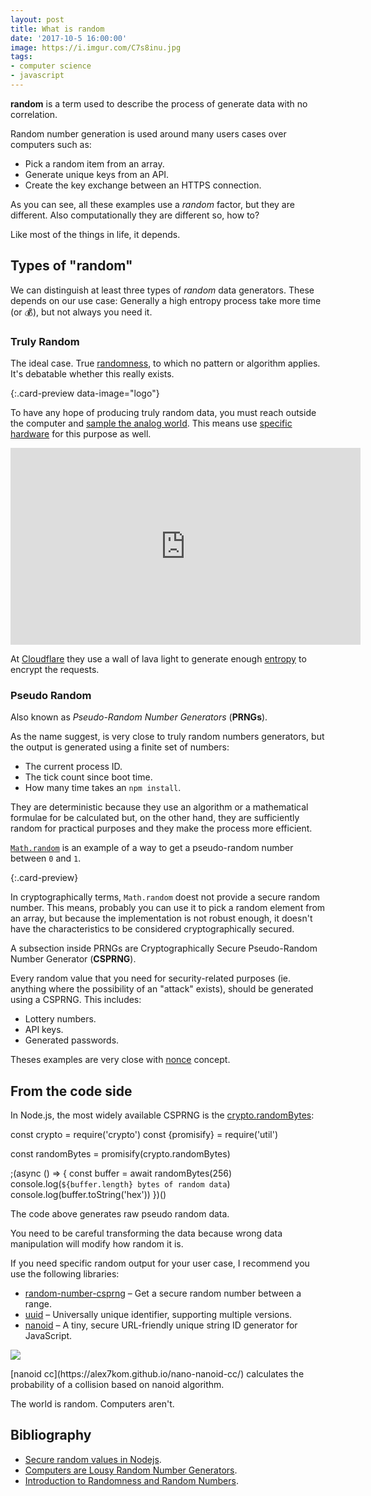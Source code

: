 ```yaml
---
layout: post
title: What is random
date: '2017-10-5 16:00:00'
image: https://i.imgur.com/C7s8inu.jpg
tags:
- computer science
- javascript
---
```


**random** is a term used to describe the process of generate data with no correlation.

Random number generation is used around many users cases over computers such as:

- Pick a random item from an array.
- Generate unique keys from an API.
- Create the key exchange between an HTTPS connection.

As you can see, all these examples use a *random* factor, but they are different. Also computationally they are different so, how to?

Like most of the things in life, it depends.

## Types of "random"

We can distinguish at least three types of *random* data generators. These depends on our use case: Generally a high entropy process take more time (or 💰), but not always you need it.

###  Truly Random

The ideal case. True [randomness](https://en.wikipedia.org/wiki/Randomness), to which no pattern or algorithm applies. It's debatable whether this really exists.

[](https://www.random.org/randomness){:.card-preview data-image="logo"}

To have any hope of producing truly random data, you must reach outside the computer and [sample the analog world](http://theworld.com/~cme/P1363/ranno.html). This means use [specific hardware](https://en.wikipedia.org/wiki/Hardware_random_number_generator) for this purpose as well.

<iframe width="560" height="315" src="https://www.youtube.com/embed/WpiWz_abx1A" frameborder="0" allowfullscreen></iframe>

At [Cloudflare](http://www.coastdigital.co.uk/2017/09/06/wall-entropy-cloudflare-protecting-data/) they use a wall of lava light to generate enough [entropy](https://en.wikipedia.org/wiki/Entropy) to encrypt the requests.

### Pseudo Random

Also known as *Pseudo-Random Number Generators* (**PRNGs**).

As the name suggest, is very close to truly random numbers generators, but the output is generated using a finite set of numbers:

- The current process ID.
- The tick count since boot time.
- How many time takes an `npm install`.

They are deterministic because they use an algorithm or a mathematical formulae for be calculated but, on the other hand, they are sufficiently random for practical purposes and they make the process more efficient.

[`Math.random`](https://developer.mozilla.org/en-US/docs/Web/JavaScript/Reference/Global_Objects/Math/random) is an example of a way to get a pseudo-random number between `0` and `1`.

[](https://blog.codinghorror.com/computers-are-lousy-random-number-generators){:.card-preview}

In cryptographically terms, `Math.random` doest not provide a secure random number. This means, probably you can use it to pick a random element from an array, but because the implementation is not robust enough, it doesn't have the characteristics to be considered cryptographically secured.

A subsection inside PRNGs are Cryptographically Secure Pseudo-Random Number Generator (**CSPRNG**).

Every random value that you need for security-related purposes (ie. anything where the possibility of an "attack" exists), should be generated using a CSPRNG.  This includes:

- Lottery numbers.
- API keys.
- Generated passwords.

Theses examples are very close with [nonce](https://en.wikipedia.org/wiki/Cryptographic_nonce) concept.

## From the code side

In Node.js, the most widely available CSPRNG is the [crypto.randomBytes](https://nodejs.org/api/crypto.html#crypto_crypto_randombytes_size_callback):

<script src="https://embed.runkit.com" data-element-id="runkit" data-node-version="8.6.0"></script>

<div id="runkit">
const crypto = require('crypto')
const {promisify} = require('util')

const randomBytes = promisify(crypto.randomBytes)

;(async () => {
  const buffer = await randomBytes(256)
  console.log(`${buffer.length} bytes of random data`)
  console.log(buffer.toString('hex'))
})()
</div>

The code above generates raw pseudo random data.

You need to be careful transforming the data because wrong data manipulation will modify how random it is.

If you need specific random output for your user case, I recommend you use the following libraries:

- [random-number-csprng](https://www.npmjs.com/package/random-number-csprng) – Get a secure random number between a range.
- [uuid](https://www.npmjs.com/package/uuid) – Universally unique identifier, supporting multiple versions.
- [nanoid](https://github.com/ai/nanoid) – A tiny, secure URL-friendly unique string ID generator for JavaScript.

![](https://i.imgur.com/rlCYVvc.png)
<figcaption>[nanoid cc](https://alex7kom.github.io/nano-nanoid-cc/) calculates the probability of a collision based on nanoid algorithm.</figcaption>

The world is random. Computers aren't.

## Bibliography

- [Secure random values in Nodejs](https://gist.github.com/joepie91/7105003c3b26e65efcea63f3db82dfba).
- [Computers are Lousy Random Number Generators](https://blog.codinghorror.com/computers-are-lousy-random-number-generators/).
- [Introduction to Randomness and Random Numbers](https://www.random.org/randomness/).
